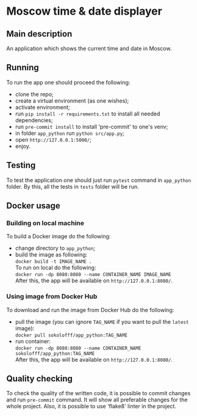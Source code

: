 # Moscow time & date displayer 

## Main description 
An application which shows the current time and date in Moscow.

## Running 
To run the app one should proceed the following:
* clone the repo;
* create a virtual environment (as one wishes);
* activate environment;
* run `pip install -r requirements.txt` to install all needed dependencies;
* run `pre-commit install` to install 'pre-commit' to one's venv;
* in folder `app_python` run `python src/app.py`;
* open `http://127.0.0.1:5000/`;
* enjoy.

## Testing
To test the application one should just run `pytest` command in `app_python` folder. By this, all the tests in `tests` folder will be run.

## Docker usage 
### Building on local machine
To build a Docker image do the following:
* change directory to `app_python`;
* build the image as following:<br>
```docker build -t IMAGE_NAME .```<br>
To run on local do the following:<br>
```docker run -dp 8080:8080 --name CONTAINER_NAME IMAGE_NAME```<br>
After this, the app will be available on `http://127.0.0.1:8080/`.

### Using image from Docker Hub
To download and run the image from Docker Hub do the following:
* pull the image (you can ignore `TAG_NAME` if you want to pull the `latest` image):<br>
```docker pull sokolofff/app_python:TAG_NAME```<br>
* run container:<br>
```docker run -dp 8080:8080 --name CONTAINER_NAME sokolofff/app_python:TAG_NAME```<br>
After this, the app will be available on `http://127.0.0.1:8080/`.

## Quality checking 
To check the quality of the written code, it is possible to commit changes and run `pre-commit` command. It will show all preferable changes for the whole project. Also, it is possible to use 'flake8' linter in the project.

